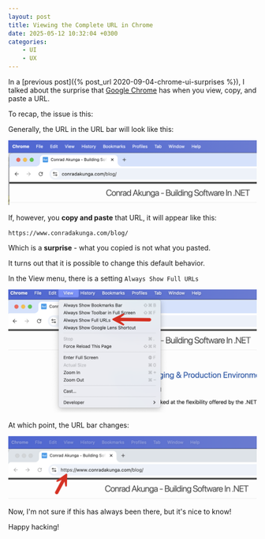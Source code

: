 ```yaml
---
layout: post
title: Viewing the Complete URL in Chrome
date: 2025-05-12 10:32:04 +0300
categories:
    - UI
    - UX
---
```


In a [previous post]({% post_url 2020-09-04-chrome-ui-surprises %}), I talked about the surprise that [Google Chrome](https://www.google.com/chrome/) has when you view, copy, and paste a URL.

To recap, the issue is this:

Generally,  the URL in the URL bar will look like this:

![DefaultURL](../images/2025/05/DefaultURL.png)

If, however, you **copy and paste** that URL, it will appear like this:

```plaintext
https://www.conradakunga.com/blog/
```

Which is a **surprise** - what you copied is not what you pasted.

It turns out that it is possible to change this default behavior.

In the View menu, there is a setting `Always Show Full URLs`

![URLBarSetting](../images/2025/05/URLBarSetting.png)

At which point, the URL bar changes:

![NewURL](../images/2025/05/NewURL.png)

Now, I'm not sure if this has always been there, but it's nice to know!

Happy hacking!
